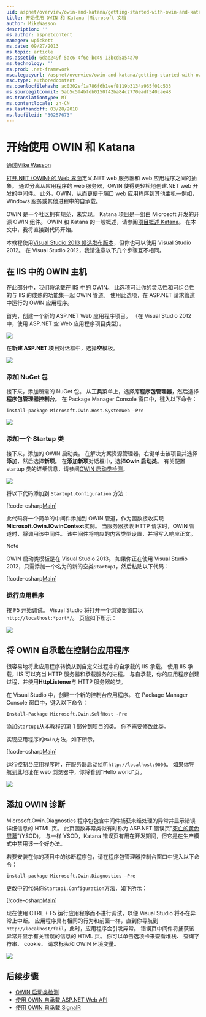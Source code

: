 ```yaml
---
uid: aspnet/overview/owin-and-katana/getting-started-with-owin-and-katana
title: 开始使用 OWIN 和 Katana |Microsoft 文档
author: MikeWasson
description: ''
ms.author: aspnetcontent
manager: wpickett
ms.date: 09/27/2013
ms.topic: article
ms.assetid: 6dae249f-5ac6-4f6e-bc49-13bcd5a54a70
ms.technology: ''
ms.prod: .net-framework
msc.legacyurl: /aspnet/overview/owin-and-katana/getting-started-with-owin-and-katana
msc.type: authoredcontent
ms.openlocfilehash: ac0302ef1a786f6b1eef8119b3134a965f01c533
ms.sourcegitcommit: 5ab5c5f4bfdb0150f42ba84c2770eadf540cae48
ms.translationtype: MT
ms.contentlocale: zh-CN
ms.lasthandoff: 03/28/2018
ms.locfileid: "30257673"
---
```

<a name="getting-started-with-owin-and-katana"></a>开始使用 OWIN 和 Katana
====================
通过[Mike Wasson](https://github.com/MikeWasson)

[打开.NET (OWIN) 的 Web 界面](http://owin.org/)定义.NET web 服务器和 web 应用程序之间的抽象。 通过分离从应用程序的 web 服务器，OWIN 使得更轻松地创建.NET web 开发的中间件。 此外，OWIN，从而更便于端口 web 应用程序到其他主机&#8212;例如，Windows 服务或其他进程中的自承载。

OWIN 是一个社区拥有规范，未实现。 Katana 项目是一组由 Microsoft 开发的开源 OWIN 组件。 OWIN 和 Katana 的一般概述，请参阅[项目概述 Katana](an-overview-of-project-katana.md)。 在本文中，我将直接到代码开始。

本教程使用[Visual Studio 2013 候选发布版本](https://go.microsoft.com/fwlink/?LinkId=306566)，但你也可以使用 Visual Studio 2012。 在 Visual Studio 2012，我请注意以下几个步骤互不相同。

## <a name="host-owin-in-iis"></a>在 IIS 中的 OWIN 主机

在此部分中，我们将承载在 IIS 中的 OWIN。 此选项可让你的灵活性和可组合性的与 IIS 的成熟的功能集一起 OWIN 管道。 使用此选项，在 ASP.NET 请求管道中运行的 OWIN 应用程序。

首先，创建一个新的 ASP.NET Web 应用程序项目。 （在 Visual Studio 2012 中，使用 ASP.NET 空 Web 应用程序项目类型）。

![](getting-started-with-owin-and-katana/_static/image1.png)

在**新建 ASP.NET 项目**对话框中，选择**空**模板。

![](getting-started-with-owin-and-katana/_static/image2.png)

### <a name="add-nuget-packages"></a>添加 NuGet 包

接下来，添加所需的 NuGet 包。 从**工具**菜单上，选择**库程序包管理器**，然后选择**程序包管理器控制台**。 在 Package Manager Console 窗口中，键入以下命令：

`install-package Microsoft.Owin.Host.SystemWeb –Pre`

![](getting-started-with-owin-and-katana/_static/image3.png)

### <a name="add-a-startup-class"></a>添加一个 Startup 类

接下来，添加的 OWIN 启动类。 在解决方案资源管理器，右键单击该项目并选择**添加**，然后选择**新项**。 在**添加新项**对话框中，选择**Owin 启动类**。 有关配置 startup 类的详细信息，请参阅[OWIN 启动类检测](owin-startup-class-detection.md)。

![](getting-started-with-owin-and-katana/_static/image4.png)

将以下代码添加到 `Startup1.Configuration` 方法：

[!code-csharp[Main](getting-started-with-owin-and-katana/samples/sample1.cs?highlight=3)]

此代码将一个简单的中间件添加到 OWIN 管道，作为函数接收实现**Microsoft.Owin.IOwinContext**实例。 当服务器接收 HTTP 请求时，OWIN 管道时，将调用该中间件。 该中间件将响应的内容类型设置，并将写入响应正文。

> [!NOTE]
> OWIN 启动类模板是在 Visual Studio 2013。 如果你正在使用 Visual Studio 2012，只需添加一个名为的新的空类`Startup1`，然后粘贴以下代码：


[!code-csharp[Main](getting-started-with-owin-and-katana/samples/sample2.cs)]

### <a name="run-the-application"></a>运行应用程序

按 F5 开始调试。 Visual Studio 将打开一个浏览器窗口以`http://localhost:*port*/`。 页应如下所示：

![](getting-started-with-owin-and-katana/_static/image5.png)

## <a name="self-host-owin-in-a-console-application"></a>将 OWIN 自承载在控制台应用程序

很容易地将此应用程序转换从到自定义过程中的自承载的 IIS 承载。 使用 IIS 承载，IIS 可以充当 HTTP 服务器和承载服务的进程。 与自承载，你的应用程序创建过程，并使用**HttpListener**与 HTTP 服务器的类。

在 Visual Studio 中，创建一个新的控制台应用程序。 在 Package Manager Console 窗口中，键入以下命令：

`Install-Package Microsoft.Owin.SelfHost -Pre`

添加`Startup1`从本教程的第 1 部分到项目的类。 你不需要修改此类。

实现应用程序的`Main`方法，如下所示。

[!code-csharp[Main](getting-started-with-owin-and-katana/samples/sample3.cs)]

运行控制台应用程序时，在服务器启动侦听`http://localhost:9000`。 如果你导航到此地址在 web 浏览器中，你将看到"Hello world"页。

![](getting-started-with-owin-and-katana/_static/image6.png)

## <a name="add-owin-diagnostics"></a>添加 OWIN 诊断

Microsoft.Owin.Diagnostics 程序包包含中间件捕获未经处理的异常并显示错误详细信息的 HTML 页。 此页函数非常类似有时称为 ASP.NET 错误页"[死亡的黄色屏幕](http://en.wikipedia.org/wiki/Yellow_Screen_of_Death#Yellow)"(YSOD)。 与一样 YSOD，Katana 错误页有用在开发期间，但它是在生产模式中禁用该一个好办法。

若要安装在你的项目中的诊断程序包，请在程序包管理器控制台窗口中键入以下命令：

`install-package Microsoft.Owin.Diagnostics –Pre`

更改中的代码你`Startup1.Configuration`方法，如下所示：

[!code-csharp[Main](getting-started-with-owin-and-katana/samples/sample4.cs?highlight=4,9-12)]

现在使用 CTRL + F5 运行应用程序而不进行调试，以便 Visual Studio 将不在异常上中断。 应用程序具有相同的行为和前面一样，直到你导航到`http://localhost/fail`，此时，应用程序会引发异常。 错误页中间件将捕获该异常并显示有关错误的信息的 HTML 页。 你可以单击选项卡来查看堆栈、 查询字符串、 cookie、 请求标头和 OWIN 环境变量。

![](getting-started-with-owin-and-katana/_static/image7.png)

## <a name="next-steps"></a>后续步骤

- [OWIN 启动类检测](owin-startup-class-detection.md)
- [使用 OWIN 自承载 ASP.NET Web API](../../../web-api/overview/hosting-aspnet-web-api/use-owin-to-self-host-web-api.md)
- [使用 OWIN 自承载 SignalR](../../../signalr/overview/deployment/tutorial-signalr-self-host.md)
